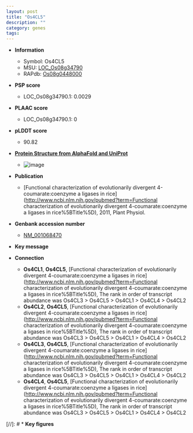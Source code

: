 ```yaml
---
layout: post
title: "Os4CL5"
description: ""
category: genes
tags: 
---
```


* **Information**  
    + Symbol: Os4CL5  
    + MSU: [LOC_Os08g34790](http://rice.plantbiology.msu.edu/cgi-bin/ORF_infopage.cgi?orf=LOC_Os08g34790)  
    + RAPdb: [Os08g0448000](http://rapdb.dna.affrc.go.jp/viewer/gbrowse_details/irgsp1?name=Os08g0448000)  

* **PSP score**  
    + LOC_Os08g34790.1: 0.0029 

* **PLAAC score**  
    + LOC_Os08g34790.1: 0 

* **pLDDT score**
    + 90.82

* **[Protein Structure from AlphaFold and UniProt](https://www.uniprot.org/uniprotkb/Q6ZAC1/entry#structure)**
    + ![image](https://ricepsp.github.io/images/Q6/AF-Q6ZAC1-F1.png)

* **Publication**  
    + [Functional characterization of evolutionarily divergent 4-coumarate:coenzyme a ligases in rice](http://www.ncbi.nlm.nih.gov/pubmed?term=Functional characterization of evolutionarily divergent 4-coumarate:coenzyme a ligases in rice%5BTitle%5D), 2011, Plant Physiol.

* **Genbank accession number**  
    + [NM_001068470](http://www.ncbi.nlm.nih.gov/nuccore/NM_001068470)

* **Key message**  

* **Connection**  
    + __Os4CL1__, __Os4CL5__, [Functional characterization of evolutionarily divergent 4-coumarate:coenzyme a ligases in rice](http://www.ncbi.nlm.nih.gov/pubmed?term=Functional characterization of evolutionarily divergent 4-coumarate:coenzyme a ligases in rice%5BTitle%5D), The rank in order of transcript abundance was Os4CL3 > Os4CL5 > Os4CL1 > Os4CL4 > Os4CL2
    + __Os4CL2__, __Os4CL5__, [Functional characterization of evolutionarily divergent 4-coumarate:coenzyme a ligases in rice](http://www.ncbi.nlm.nih.gov/pubmed?term=Functional characterization of evolutionarily divergent 4-coumarate:coenzyme a ligases in rice%5BTitle%5D), The rank in order of transcript abundance was Os4CL3 > Os4CL5 > Os4CL1 > Os4CL4 > Os4CL2
    + __Os4CL3__, __Os4CL5__, [Functional characterization of evolutionarily divergent 4-coumarate:coenzyme a ligases in rice](http://www.ncbi.nlm.nih.gov/pubmed?term=Functional characterization of evolutionarily divergent 4-coumarate:coenzyme a ligases in rice%5BTitle%5D), The rank in order of transcript abundance was Os4CL3 > Os4CL5 > Os4CL1 > Os4CL4 > Os4CL2
    + __Os4CL4__, __Os4CL5__, [Functional characterization of evolutionarily divergent 4-coumarate:coenzyme a ligases in rice](http://www.ncbi.nlm.nih.gov/pubmed?term=Functional characterization of evolutionarily divergent 4-coumarate:coenzyme a ligases in rice%5BTitle%5D), The rank in order of transcript abundance was Os4CL3 > Os4CL5 > Os4CL1 > Os4CL4 > Os4CL2

[//]: # * **Key figures**  


